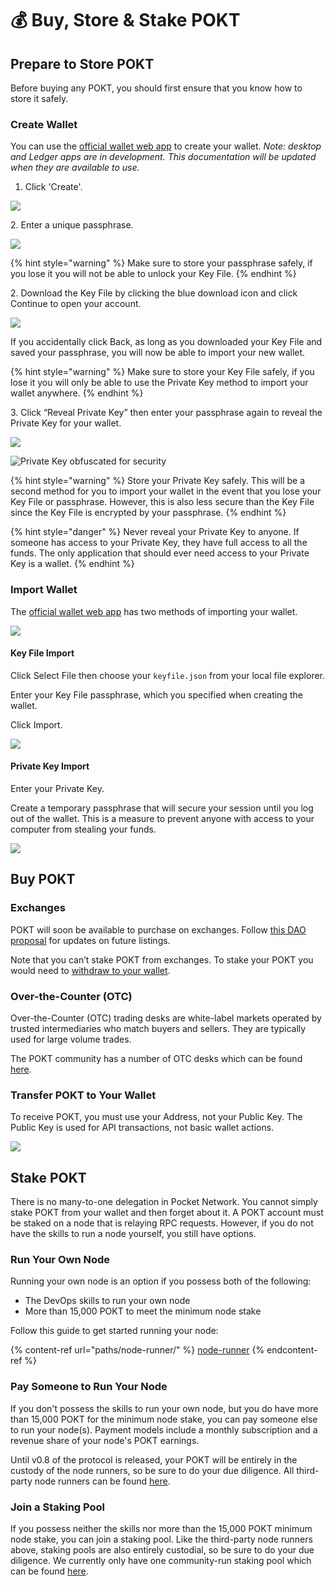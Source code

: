 # 💰 Buy, Store & Stake POKT

## Prepare to Store POKT

Before buying any POKT, you should first ensure that you know how to store it safely.

### Create Wallet

You can use the [official wallet web app](https://wallet.pokt.network) to create your wallet. _Note: desktop and Ledger apps are in development. This documentation will be updated when they are available to use._

1. Click 'Create'.

![](.gitbook/assets/ClickCreate.png)

2\. Enter a unique passphrase.&#x20;

![](.gitbook/assets/CreatePassword.png)

{% hint style="warning" %}
Make sure to store your passphrase safely, if you lose it you will not be able to unlock your Key File.
{% endhint %}

2\. Download the Key File by clicking the blue download icon and click Continue to open your account.&#x20;

![](.gitbook/assets/CreateSaveKeyFile.png)

If you accidentally click Back, as long as you downloaded your Key File and saved your passphrase, you will now be able to import your new wallet.

{% hint style="warning" %}
Make sure to store your Key File safely, if you lose it you will only be able to use the Private Key method to import your wallet anywhere.
{% endhint %}

3\. Click “Reveal Private Key” then enter your passphrase again to reveal the Private Key for your wallet.&#x20;

![](.gitbook/assets/ClickRevealKey.png)

![Private Key obfuscated for security](.gitbook/assets/CreateRevealPrivateKey.png)

{% hint style="warning" %}
Store your Private Key safely. This will be a second method for you to import your wallet in the event that you lose your Key File or passphrase. However, this is also less secure than the Key File since the Key File is encrypted by your passphrase.
{% endhint %}

{% hint style="danger" %}
Never reveal your Private Key to anyone. If someone has access to your Private Key, they have full access to all the funds. The only application that should ever need access to your Private Key is a wallet.
{% endhint %}

### Import Wallet

The [official wallet web app](https://wallet.pokt.network) has two methods of importing your wallet.

![](.gitbook/assets/ClickImport.png)

#### Key File Import

Click Select File then choose your `keyfile.json` from your local file explorer.&#x20;

Enter your Key File passphrase, which you specified when creating the wallet.

Click Import.

![](.gitbook/assets/ImportKeyFile.png)

#### Private Key Import

Enter your Private Key.

Create a temporary passphrase that will secure your session until you log out of the wallet. This is a measure to prevent anyone with access to your computer from stealing your funds.

![](.gitbook/assets/ImportPrivateKey.png)

## Buy POKT

### Exchanges

POKT will soon be available to purchase on exchanges. Follow [this DAO proposal](https://forum.pokt.network/t/pep-4-pokt-listing/496) for updates on future listings.

Note that you can’t stake POKT from exchanges. To stake your POKT you would need to [withdraw to your wallet](buy-store-and-stake-pokt.md#transfer-pokt-to-your-wallet).

### Over-the-Counter (OTC)

Over-the-Counter (OTC) trading desks are white-label markets operated by trusted intermediaries who match buyers and sellers. They are typically used for large volume trades.

The POKT community has a number of OTC desks which can be found [here](https://forum.pokt.network/t/secondary-markets-for-pokt/629).

### Transfer POKT to Your Wallet

To receive POKT, you must use your Address, not your Public Key. The Public Key is used for API transactions, not basic wallet actions.

![](.gitbook/assets/Transfer.png)

## Stake POKT

There is no many-to-one delegation in Pocket Network. You cannot simply stake POKT from your wallet and then forget about it. A POKT account must be staked on a node that is relaying RPC requests. However, if you do not have the skills to run a node yourself, you still have options.

### Run Your Own Node

Running your own node is an option if you possess both of the following:

* The DevOps skills to run your own node
* More than 15,000 POKT to meet the minimum node stake

Follow this guide to get started running your node:

{% content-ref url="paths/node-runner/" %}
[node-runner](paths/node-runner/)
{% endcontent-ref %}

### Pay Someone to Run Your Node

If you don't possess the skills to run your own node, but you do have more than 15,000 POKT for the minimum node stake, you can pay someone else to run your node(s). Payment models include a monthly subscription and a revenue share of your node's POKT earnings.

Until v0.8 of the protocol is released, your POKT will be entirely in the custody of the node runners, so be sure to do your due diligence. All third-party node runners can be found [here](https://forum.pokt.network/t/recommended-node-hosting-services/366).

### Join a Staking Pool

If you possess neither the skills nor more than the 15,000 POKT minimum node stake, you can join a staking pool. Like the third-party node runners above, staking pools are also entirely custodial, so be sure to do your due diligence. We currently only have one community-run staking pool which can be found [here](https://discord.gg/UctbC9Tyms).
